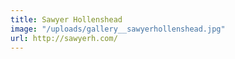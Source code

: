 ```yaml
---
title: Sawyer Hollenshead
image: "/uploads/gallery__sawyerhollenshead.jpg"
url: http://sawyerh.com/
---
```


